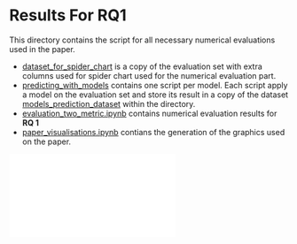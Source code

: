 # Results For RQ1

This directory contains the script for all necessary numerical evaluations used in the paper.

- [dataset_for_spider_chart](https://github.com/REELICIT/reqbrain_rep_package/tree/main/evaluation_scripts/dataset_for_spider_chart) is a copy of the evaluation set with extra columns used for spider chart used for the numerical evaluation part.
- [predicting_with_models](https://github.com/REELICIT/reqbrain_rep_package/tree/3344cfbf610656025f7c0cfa9ae7a313bfdcd0c6/evaluation_scripts/predicting_with_models) contains one script per model. Each script apply a model on the evaluation set and store its result in a copy of the dataset [models_prediction_dataset](https://github.com/REELICIT/reqbrain_rep_package/tree/3344cfbf610656025f7c0cfa9ae7a313bfdcd0c6/evaluation_scripts/predicting_with_models/models_prediction_dataset) within the directory.
- [evaluation_two_metric.ipynb](https://github.com/REELICIT/reqbrain_rep_package/blob/3344cfbf610656025f7c0cfa9ae7a313bfdcd0c6/evaluation_scripts/evaluation_two_metric.ipynb) contains numerical evaluation results for **RQ 1**
- [paper_visualisations.ipynb](https://github.com/REELICIT/reqbrain_rep_package/blob/3344cfbf610656025f7c0cfa9ae7a313bfdcd0c6/evaluation_scripts/paper_visualisations.ipynb) contians the generation of the graphics used on the paper.



![Figure 1 Description](./ReqBrain.pdf)
